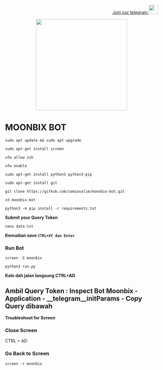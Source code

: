 <p style="font-size:14px" align="right">
<a href="https://t.me/airdropasc" target="_blank">Join our telegram <img src="https://user-images.githubusercontent.com/50621007/183283867-56b4d69f-bc6e-4939-b00a-72aa019d1aea.png" width="30"/></a>
</p>

<p align="center">
  <img height="300" height="auto" src="https://user-images.githubusercontent.com/109174478/209359981-dc19b4bf-854d-4a2a-b803-2547a7fa43f2.jpg">
</p>

# MOONBIX BOT

```
sudo apt update && sudo apt upgrade
```
```
sudo apt-get install screen
```
```
ufw allow ssh
```
```
ufw enable
```
```
sudo apt-get install python3 python3-pip
```
```
sudo apt-get install git
```
```
git clone https://github.com/zamzasalim/moonbix-bot.git
```
```
cd moonbix-bot
```
```
python3 -m pip install -r requirements.txt
```
**Submit your Query Token**
```
nano data.txt
```
**Kemudian save `CTRL+XY dan Enter`**
### Run Bot
```
screen -S moonbix
```
```
python3 run.py
```
**Kalo dah jalan langsung CTRL+AD**

## Ambil Query Token : Inspect Bot Moonbix - Application - __telegram__initParams - Copy Query dibawah

**Troubleshoot for Screen**

### Close Screen 
CTRL + AD

### Go Back to Screen
```
screen -r moonbix
```
